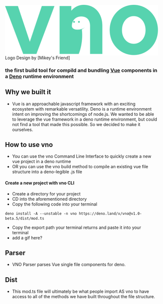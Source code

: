 <img src="./assets/vnologo.svg"
     alt="vno logo"
     style="float: left; margin-right: 10px;" />
Logo Design by [Mikey's Friend]

### the first build tool for compild and bundling [Vue](https://github.com/vuejs) components in a [Deno](https://github.com/denoland) runtime environment

## Why we built it
- Vue is an approachable javascript framework with an exciting ecosystem with remarkable versatility. Deno is a runtime environment intent on improving the shortcomings of node.js. We wanted to be able to leverage the vue framework in a deno runtime environment, but could not find a tool that made this possible. So we decided to make it ourselves. 

## How to use vno
- You can use the vno Command Line Interface to quickly create a new vue project in a deno runtime
- OR you can use the vno build method to compile an existing vue file structure into a deno-legible .js file 

#### Create a new project with vno CLI
- Create a directory for your project
- CD into the aforementioned directory
- Copy the following code into your terminal
````
deno install -A --unstable -n vno https://deno.land/x/vno@v1.0-beta.5/dist/mod.ts
````
- Copy the export path your terminal returns and paste it into your terminal
- add a gif here?

## Parser

- VNO Parser parses Vue single file components for deno.

## Dist

- This mod.ts file will ultimately be what people import AS vno to have access to all of the methods we have built throughout the file structure.

